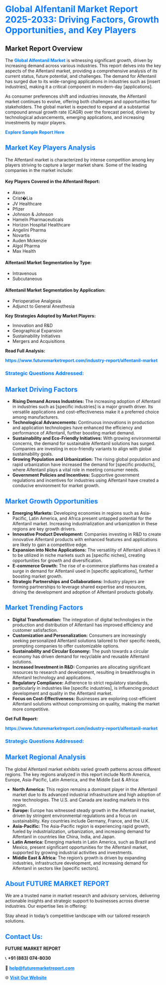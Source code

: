 <h1 style="color: #007BFF;">Global Alfentanil Market Report 2025-2033: Driving Factors, Growth Opportunities, and Key Players</h1>

<section id="overview">
<h2>Market Report Overview</h2>
<p>The <a href="https://www.futuremarketreport.com/industry-report/alfentanil-market" style="color: #007BFF; text-decoration: none;"><strong>Global Alfentanil Market</strong></a> is witnessing significant growth, driven by increasing demand across various industries. This report delves into the key aspects of the Alfentanil market, providing a comprehensive analysis of its current status, future potential, and challenges. The demand for Alfentanil has surged due to its wide-ranging applications in industries such as [insert industries], making it a critical component in modern-day [applications].</p>
<p>As consumer preferences shift and industries innovate, the Alfentanil market continues to evolve, offering both challenges and opportunities for stakeholders. The global market is expected to expand at a substantial compound annual growth rate (CAGR) over the forecast period, driven by technological advancements, emerging applications, and increasing investments by major players.</p>
</section>

<section id="overview">
<p><a href="https://www.futuremarketreport.com/request-sample/reportId=77792" style="color: #007BFF; text-decoration: none;"><strong>Explore Sample Report Here</strong></a></p>
</section>

<section id="key-players">
<h2 style="color: #007BFF;">Market Key Players Analysis</h2>
<p>The Alfentanil market is characterized by intense competition among key players striving to capture a larger market share. Some of the leading companies in the market include:</p>
<h4>Key Players Covered in the Alfentanil Report:</h4>
<ul><li>Akorn</li><li>Crist�Lia</li><li>JV Healthcare</li><li>Pfizer</li><li>Johnson &amp; Johnson</li><li>Hameln Pharmaceuticals</li><li>Horizon Hospital Healthcare</li><li>Angelini Pharma</li><li>Novartis</li><li>Auden Mckenzie</li><li>Algol Pharma</li><li>Max Health</li></ul>
<h4>Alfentanil Market Segmentation by Type:</h4>
<ul><li>Intravenous</li><li>Subcutaneous</li></ul>

<h4>Alfentanil Market Segmentation by Application:</h4>
<ul><li>Perioperative Analgesia</li><li>Adjunct to General Anesthesia</li></ul>
<p><strong>Key Strategies Adopted by Market Players:</strong></p>
<ul>
<li>Innovation and R&D</li>
<li>Geographical Expansion</li>
<li>Sustainability Initiatives</li>
<li>Mergers and Acquisitions</li>
</ul>
</section>

<section>
<p><strong>Read Full Analysis: </strong></p><a href="https://www.futuremarketreport.com/industry-report/alfentanil-market" style="color: #007BFF; text-decoration: none;"><strong>https://www.futuremarketreport.com/industry-report/alfentanil-market</strong></a>
<h3 style="color: #007BFF;">Strategic Questions Addressed:</h3>
</section>

<section id="driving-factors">
<h2 style="color: #007BFF;">Market Driving Factors</h2>
<ul>
<li><strong>Rising Demand Across Industries:</strong> The increasing adoption of Alfentanil in industries such as [specific industries] is a major growth driver. Its versatile applications and cost-effectiveness make it a preferred choice among manufacturers.</li>
<li><strong>Technological Advancements:</strong> Continuous innovations in production and application technologies have enhanced the efficiency and performance of Alfentanil, further boosting market demand.</li>
<li><strong>Sustainability and Eco-Friendly Initiatives:</strong> With growing environmental concerns, the demand for sustainable Alfentanil solutions has surged. Companies are investing in eco-friendly variants to align with global sustainability goals.</li>
<li><strong>Growing Population and Urbanization:</strong> The rising global population and rapid urbanization have increased the demand for [specific products], where Alfentanil plays a vital role in meeting consumer needs.</li>
<li><strong>Government Policies and Incentives:</strong> Supportive government regulations and incentives for industries using Alfentanil have created a conducive environment for market growth.</li>
</ul>
</section>

<section id="growth-opportunities">
<h2 style="color: #007BFF;">Market Growth Opportunities</h2>
<ul>
<li><strong>Emerging Markets:</strong> Developing economies in regions such as Asia-Pacific, Latin America, and Africa present untapped potential for the Alfentanil market. Increasing industrialization and urbanization in these regions are key growth drivers.</li>
<li><strong>Innovative Product Development:</strong> Companies investing in R&D to create innovative Alfentanil products with enhanced features and applications are likely to gain a competitive edge.</li>
<li><strong>Expansion into Niche Applications:</strong> The versatility of Alfentanil allows it to be utilized in niche markets such as [specific niches], creating opportunities for growth and diversification.</li>
<li><strong>E-commerce Growth:</strong> The rise of e-commerce platforms has created a surge in demand for Alfentanil used in [specific applications], further boosting market growth.</li>
<li><strong>Strategic Partnerships and Collaborations:</strong> Industry players are forming partnerships to leverage shared expertise and resources, driving the development and adoption of Alfentanil products globally.</li>
</ul>
</section>

<section id="trending-factors">
<h2 style="color: #007BFF;">Market Trending Factors</h2>
<ul>
<li><strong>Digital Transformation:</strong> The integration of digital technologies in the production and distribution of Alfentanil has improved efficiency and customer satisfaction.</li>
<li><strong>Customization and Personalization:</strong> Consumers are increasingly seeking personalized Alfentanil solutions tailored to their specific needs, prompting companies to offer customizable options.</li>
<li><strong>Sustainability and Circular Economy:</strong> The push towards a circular economy has driven demand for recyclable and reusable Alfentanil solutions.</li>
<li><strong>Increased Investment in R&D:</strong> Companies are allocating significant resources to research and development, resulting in breakthroughs in Alfentanil technology and applications.</li>
<li><strong>Regulatory Compliance:</strong> Adherence to strict regulatory standards, particularly in industries like [specific industries], is influencing product development and quality in the Alfentanil market.</li>
<li><strong>Focus on Cost-Effectiveness:</strong> Businesses are exploring cost-efficient Alfentanil solutions without compromising on quality, making the market more competitive.</li>
</ul>
</section>

<section>
<p><strong>Get Full Report: </strong></p><a href="https://www.futuremarketreport.com/industry-report/alfentanil-market" style="color: #007BFF; text-decoration: none;"><strong>https://www.futuremarketreport.com/industry-report/alfentanil-market</strong></a>
<h3 style="color: #007BFF;">Strategic Questions Addressed:</h3>
</section>


<section id="regional-analysis">
<h2 style="color: #007BFF;">Market Regional Analysis</h2>
<p>The global Alfentanil market exhibits varied growth patterns across different regions. The key regions analyzed in this report include North America, Europe, Asia-Pacific, Latin America, and the Middle East & Africa:</p>
<ul>
<li><strong>North America:</strong> This region remains a dominant player in the Alfentanil market due to its advanced industrial infrastructure and high adoption of new technologies. The U.S. and Canada are leading markets in this region.</li>
<li><strong>Europe:</strong> Europe has witnessed steady growth in the Alfentanil market, driven by stringent environmental regulations and a focus on sustainability. Key countries include Germany, France, and the U.K.</li>
<li><strong>Asia-Pacific:</strong> The Asia-Pacific region is experiencing rapid growth, fueled by industrialization, urbanization, and increasing demand for Alfentanil in countries like China, India, and Japan.</li>
<li><strong>Latin America:</strong> Emerging markets in Latin America, such as Brazil and Mexico, present significant opportunities for the Alfentanil market, supported by growing industrial activities and investments.</li>
<li><strong>Middle East & Africa:</strong> The region’s growth is driven by expanding industries, infrastructure development, and increasing demand for Alfentanil in sectors like [specific sectors].</li>
</ul>
</section>

<footer>
<h2 style="color: #007BFF;">About FUTURE MARKET REPORT</h2>
<p>We are a trusted name in market research and advisory services, delivering actionable insights and strategic support to businesses across diverse industries. Our expertise lies in offering:</p>

<p>Stay ahead in today’s competitive landscape with our tailored research solutions.</p>

<h2 style="color: #007BFF;">Contact Us:</h2>
<p><strong>FUTURE MARKET REPORT</strong></p>
<p>📞 <strong>+91 (883) 074-8030</strong></p>
<p>📧 <strong><a href="mailto:help@futuremarketreport.com" style="color: #007BFF;">help@futuremarketreport.com</a></strong></p>
<p>🌐 <strong><a href="https://www.futuremarketreport.com/" style="color: #007BFF;">Visit Our Website</a></strong></p>
</footer>